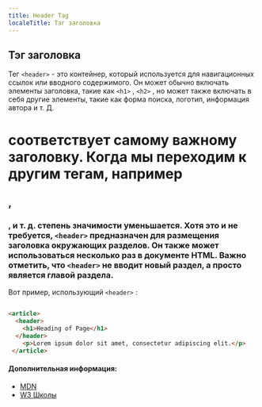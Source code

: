 ```yaml
---
title: Header Tag
localeTitle: Тэг заголовка
---
```

## Тэг заголовка

Тег `<header>` - это контейнер, который используется для навигационных ссылок или вводного содержимого. Он может обычно включать элементы заголовка, такие как `<h1>` , `<h2>` , но может также включать в себя другие элементы, такие как форма поиска, логотип, информация автора и т. Д.

# соответствует самому важному заголовку. Когда мы переходим к другим тегам, например

## ,

### , и т. д. степень значимости уменьшается. Хотя это и не требуется, `<header>` предназначен для размещения заголовка окружающих разделов. Он также может использоваться несколько раз в документе HTML. Важно отметить, что `<header>` не вводит новый раздел, а просто является главой раздела.

Вот пример, использующий `<header>` :

```html

<article> 
  <header> 
    <h1>Heading of Page</h1> 
  </header> 
    <p>Lorem ipsum dolor sit amet, consectetur adipiscing elit.</p> 
 </article> 
```

#### Дополнительная информация:

*   [MDN](https://developer.mozilla.org/en-US/docs/Web/HTML/Element/header)
*   [W3 Школы](https://www.w3schools.com/tags/tag_header.asp)